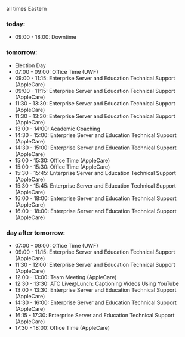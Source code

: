 all times Eastern

### today:

* 09:00 - 18:00: Downtime

### tomorrow:

* Election Day
* 07:00 - 09:00: Office Time (UWF)
* 09:00 - 11:15: Enterprise Server and Education Technical Support (AppleCare)
* 09:00 - 11:15: Enterprise Server and Education Technical Support (AppleCare)
* 11:30 - 13:30: Enterprise Server and Education Technical Support (AppleCare)
* 11:30 - 13:30: Enterprise Server and Education Technical Support (AppleCare)
* 13:00 - 14:00: Academic Coaching
* 14:30 - 15:00: Enterprise Server and Education Technical Support (AppleCare)
* 14:30 - 15:00: Enterprise Server and Education Technical Support (AppleCare)
* 15:00 - 15:30: Office Time (AppleCare)
* 15:00 - 15:30: Office Time (AppleCare)
* 15:30 - 15:45: Enterprise Server and Education Technical Support (AppleCare)
* 15:30 - 15:45: Enterprise Server and Education Technical Support (AppleCare)
* 16:00 - 18:00: Enterprise Server and Education Technical Support (AppleCare)
* 16:00 - 18:00: Enterprise Server and Education Technical Support (AppleCare)

### day after tomorrow:

* 07:00 - 09:00: Office Time (UWF)
* 09:00 - 11:15: Enterprise Server and Education Technical Support (AppleCare)
* 11:30 - 12:00: Enterprise Server and Education Technical Support (AppleCare)
* 12:00 - 13:00: Team Meeting (AppleCare)
* 12:30 - 13:30: ATC Live@Lunch: Captioning Videos Using YouTube
* 13:00 - 13:30: Enterprise Server and Education Technical Support (AppleCare)
* 14:30 - 16:00: Enterprise Server and Education Technical Support (AppleCare)
* 16:15 - 17:30: Enterprise Server and Education Technical Support (AppleCare)
* 17:30 - 18:00: Office Time (AppleCare)
